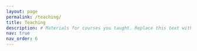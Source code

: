 ```yaml
---
layout: page
permalink: /teaching/
title: Teaching
description: # Materials for courses you taught. Replace this text with your description.
nav: true
nav_order: 6
---
```


